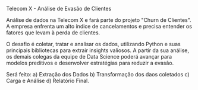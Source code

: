 Telecom X - Análise de Evasão de Clientes

Análise de dados na Telecom X e fará parte do projeto "Churn de Clientes". A empresa enfrenta um alto índice de cancelamentos e precisa entender os fatores que levam à perda de clientes.

O desafio é coletar, tratar e analisar os dados, utilizando Python e suas principais bibliotecas para extrair insights valiosos. A partir da sua análise, os demais colegas da  equipe de Data Science poderá avançar para modelos preditivos e desenvolver estratégias para reduzir a evasão.

Será feito:
a) Extração dos Dados
b) Transformação dos daos coletados
c) Carga e Análise
d) Relatório Final.
